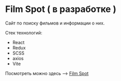 # Film Spot ( в разработке )

Сайт по поиску фильмов и информации о них.

Стек технологий:
  * React
  * Redux
  * SCSS
  * axios
  * Vite

Посмотреть можно здесь --> [Film Spot](https://film-spott.netlify.app/)
